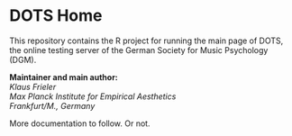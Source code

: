 # DOTS Home

This repository contains the R project for running the main page of DOTS, the online testing server of the German Society for Music Psychology (DGM).

**Maintainer and main author:**  
*Klaus Frieler*  
*Max Planck Institute for Empirical Aesthetics*  
*Frankfurt/M., Germany*  


More documentation to follow. Or not.


